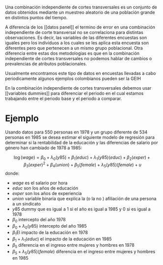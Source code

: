 Una combinación independiente de cortes transversales es un conjunto de datos obtenidos mediante un muestreo aleatorio de una población grande en distintos puntos del tiempo.

A diferencia de los [[datos panel]] el termino de error en una combinación independiente de corte transversal no se correlaciona para distintas observaciones. Es decir, las variables de las diferentes encuestas son iguales pero los individuos a los cuales se les aplica esta encuesta son diferentes pero que pertenecen a un mismo grupo poblacional. Otra diferencia entre estas dos metodologias es que en la combinación independiente de cortes transversales no podemos hablar de cambios o prevalencias de atributos poblacionales.

Usualmente encontramos este tipo de datos en encuestas llevadas a cabo periodicamente algunos ejemplos colombianos pueden ser la GEIH

En la combinación independiente de cortes transversales debemos usar [[variables dummies]] para diferenciar el periodo en el cual estamos trabajando entre el periodo base y el periodo a comparar.
# Ejemplo

Usando datos para 550 personas en 1978 y un grupo diferente de 534 personas en 1985 se desea estimar el siguiente modelo de regresión para determinar si la rentabilidad de la educación
y las diferencias de salario por género han cambiado de 1978 a 1985:

$$\log{(wage)} = \beta_{0} + \lambda_{0}(y85) + \beta_{1}(educ)  + \lambda_{1}(y85)(educ) +  \beta_{2}(exper) +  \beta_{3}(exper)^{2} + \beta_{4}(union) + \beta_{5}(female) + \lambda_{5}(y85)(female) + u $$
donde:

- $wage$ es el salario por hora
- $educ$ son los años de educación
- $exper$ son los años de experiencia
- $union$ variable binaria que explica la (o la no ) afiliación de una persona a un sindicato
- $y85$ dummy que es igual a 1 si el año es igual a 1985 y 0 si es igual a 1978
- $\beta_{0}$ intercepto del año 1978
- $\beta_{0} + \lambda_{0}(y85)$ intercepto del año 1985
- $\beta_{1}$El impacto de la educación en 1978
- $\beta_{1} + \lambda_{1}(educ)$ el impacto de la educación en 1985
- $\beta_{5}$ diferencia en el ingreso entre mujeres y hombres en 1978
- $\beta_{5} + \lambda_{5}(y85)(female)$ diferencia en el ingreso entre mujeres y hombres en 1985


